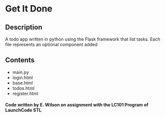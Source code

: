 # Get It Done

## Description
A todo app written in python using the Flask framework that list tasks. Each file represents an optional component added

## Contents
* main.py
* login.html
* base.html
* todos.html
* register.html

#### Code written by E. Wilson on assignment with the LC101 Program of LaunchCode STL
